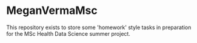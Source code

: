 # MeganVermaMsc

This repository exists to store some 'homework' style tasks in preparation for the MSc Health Data Science summer project.
